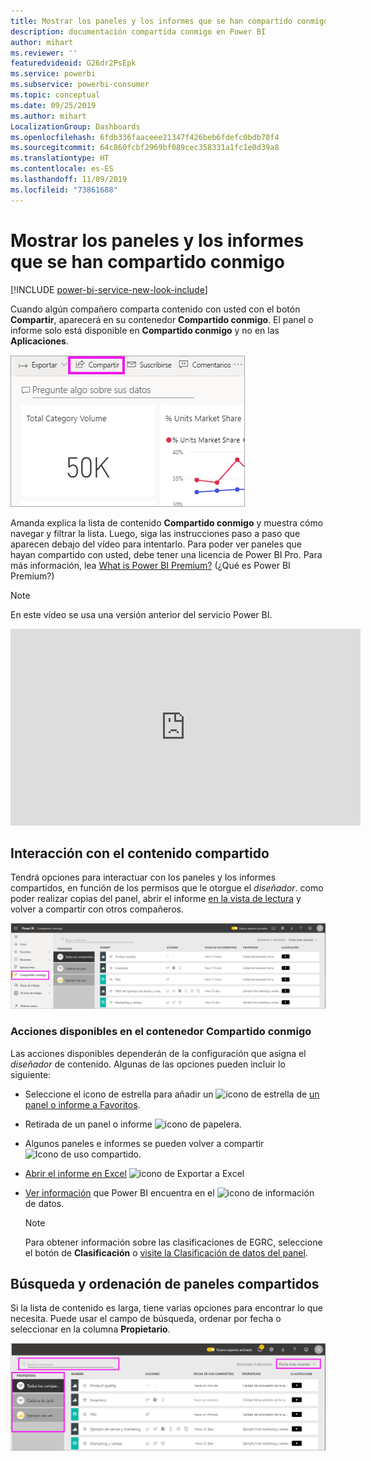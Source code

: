```yaml
---
title: Mostrar los paneles y los informes que se han compartido conmigo
description: documentación compartida conmigo en Power BI
author: mihart
ms.reviewer: ''
featuredvideoid: G26dr2PsEpk
ms.service: powerbi
ms.subservice: powerbi-consumer
ms.topic: conceptual
ms.date: 09/25/2019
ms.author: mihart
LocalizationGroup: Dashboards
ms.openlocfilehash: 6fdb336faaceee21347f426beb6fdefc0bdb70f4
ms.sourcegitcommit: 64c860fcbf2969bf089cec358331a1fc1e0d39a8
ms.translationtype: HT
ms.contentlocale: es-ES
ms.lasthandoff: 11/09/2019
ms.locfileid: "73861688"
---
```

# <a name="display-the-dashboards-and-reports-that-have-been-shared-with-me"></a>Mostrar los paneles y los informes que se han compartido conmigo

[!INCLUDE [power-bi-service-new-look-include](../includes/power-bi-service-new-look-include.md)]

Cuando algún compañero comparta contenido con usted con el botón **Compartir**, aparecerá en su contenedor **Compartido conmigo**. El panel o informe solo está disponible en **Compartido conmigo** y no en las **Aplicaciones**.

![Icono de uso compartido](./media/end-user-shared-with-me/power-bi-share-dashboard.png)

Amanda explica la lista de contenido **Compartido conmigo** y muestra cómo navegar y filtrar la lista. Luego, siga las instrucciones paso a paso que aparecen debajo del vídeo para intentarlo. Para poder ver paneles que hayan compartido con usted, debe tener una licencia de Power BI Pro. Para más información, lea [What is Power BI Premium?](../service-premium-what-is.md) (¿Qué es Power BI Premium?)
    

> [!NOTE]
> En este vídeo se usa una versión anterior del servicio Power BI.
    

<iframe width="560" height="315" src="https://www.youtube.com/embed/G26dr2PsEpk" frameborder="0" allowfullscreen></iframe>

## <a name="interact-with-shared-content"></a>Interacción con el contenido compartido

Tendrá opciones para interactuar con los paneles y los informes compartidos, en función de los permisos que le otorgue el *diseñador*. como poder realizar copias del panel, abrir el informe [en la vista de lectura](end-user-reading-view.md) y volver a compartir con otros compañeros.

![Contenedor Compartido conmigo](./media/end-user-shared-with-me/power-bi-shared.png)

### <a name="actions-available-from-the-shared-with-me-container"></a>Acciones disponibles en el contenedor **Compartido conmigo**
Las acciones disponibles dependerán de la configuración que asigna el *diseñador* de contenido. Algunas de las opciones pueden incluir lo siguiente:
* Seleccione el icono de estrella para añadir un ![icono de estrella](./media/end-user-shared-with-me/power-bi-star-icon.png) de [un panel o informe a Favoritos](end-user-favorite.md).
* Retirada de un panel o informe  ![icono de papelera](./media/end-user-shared-with-me/power-bi-delete-icon.png).
* Algunos paneles e informes se pueden volver a compartir  ![Icono de uso compartido](./media/end-user-shared-with-me/power-bi-share-icon-new.png).
* [Abrir el informe en Excel](end-user-export.md) ![icono de Exportar a Excel](./media/end-user-shared-with-me/power-bi-excel.png) 
* [Ver información](end-user-insights.md) que Power BI encuentra en el ![icono de información](./media/end-user-shared-with-me/power-bi-insights.png) de datos.
  
  > [!NOTE]
  > Para obtener información sobre las clasificaciones de EGRC, seleccione el botón de **Clasificación** o [visite la Clasificación de datos del panel](../service-data-classification.md).
  > 


## <a name="search-and-sort-shared-dashboards"></a>Búsqueda y ordenación de paneles compartidos
Si la lista de contenido es larga, tiene varias opciones para encontrar lo que necesita. Puede usar el campo de búsqueda, ordenar por fecha o seleccionar en la columna **Propietario**.    

![Panel Propietario y búsqueda](./media/end-user-shared-with-me/power-bi-sort.png)